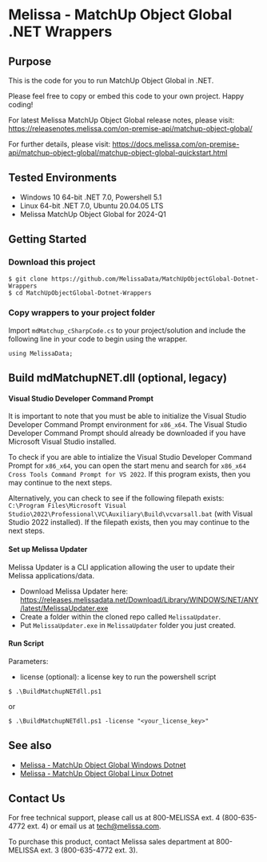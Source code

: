 # Melissa - MatchUp Object Global .NET Wrappers

## Purpose
This is the code for you to run MatchUp Object Global in .NET.

Please feel free to copy or embed this code to your own project. Happy coding!

For latest Melissa MatchUp Object Global release notes, please visit: https://releasenotes.melissa.com/on-premise-api/matchup-object-global/

For further details, please visit: https://docs.melissa.com/on-premise-api/matchup-object-global/matchup-object-global-quickstart.html

## Tested Environments
- Windows 10 64-bit .NET 7.0, Powershell 5.1
- Linux 64-bit .NET 7.0, Ubuntu 20.04.05 LTS
- Melissa MatchUp Object Global for 2024-Q1

## Getting Started

### Download this project
```
$ git clone https://github.com/MelissaData/MatchUpObjectGlobal-Dotnet-Wrappers
$ cd MatchUpObjectGlobal-Dotnet-Wrappers
```

### Copy wrappers to your project folder
Import `mdMatchup_cSharpCode.cs` to your project/solution and include the following line in your code to begin using the wrapper.

```
using MelissaData;
```

## Build mdMatchupNET.dll (optional, legacy)

#### Visual Studio Developer Command Prompt
It is important to note that you must be able to initialize the Visual Studio Developer Command Prompt environment for `x86_x64`. The Visual Studio Developer Command Prompt should already be downloaded if you have Microsoft Visual Studio installed. 

To check if you are able to intialize the Visual Studio Developer Command Prompt for `x86_x64`, you can open the start menu and search for `x86_x64 Cross Tools Command Prompt for VS 2022`. If this program exists, then you may continue to the next steps.

Alternatively, you can check to see if the following filepath exists: `C:\Program Files\Microsoft Visual Studio\2022\Professional\VC\Auxiliary\Build\vcvarsall.bat` (with Visual Studio 2022 installed). If the filepath exists, then you may continue to the next steps.

#### Set up Melissa Updater 
Melissa Updater is a CLI application allowing the user to update their Melissa applications/data. 

- Download Melissa Updater here: <https://releases.melissadata.net/Download/Library/WINDOWS/NET/ANY/latest/MelissaUpdater.exe>
- Create a folder within the cloned repo called `MelissaUpdater`.
- Put `MelissaUpdater.exe` in `MelissaUpdater` folder you just created.

#### Run Script
Parameters:
- license (optional): a license key to run the powershell script

```
$ .\BuildMatchupNETdll.ps1
```

or

```
$ .\BuildMatchupNETdll.ps1 -license "<your_license_key>"
```

## See also
- [Melissa - MatchUp Object Global Windows Dotnet](https://github.com/MelissaData/MatchUpObjectGlobal-Dotnet)
- [Melissa - MatchUp Object Global Linux Dotnet](https://github.com/MelissaData/MatchUpObjectGlobal-Dotnet-Linux)
    
## Contact Us
For free technical support, please call us at 800-MELISSA ext. 4 (800-635-4772 ext. 4) or email us at tech@melissa.com.

To purchase this product, contact Melissa sales department at 800-MELISSA ext. 3 (800-635-4772 ext. 3).
